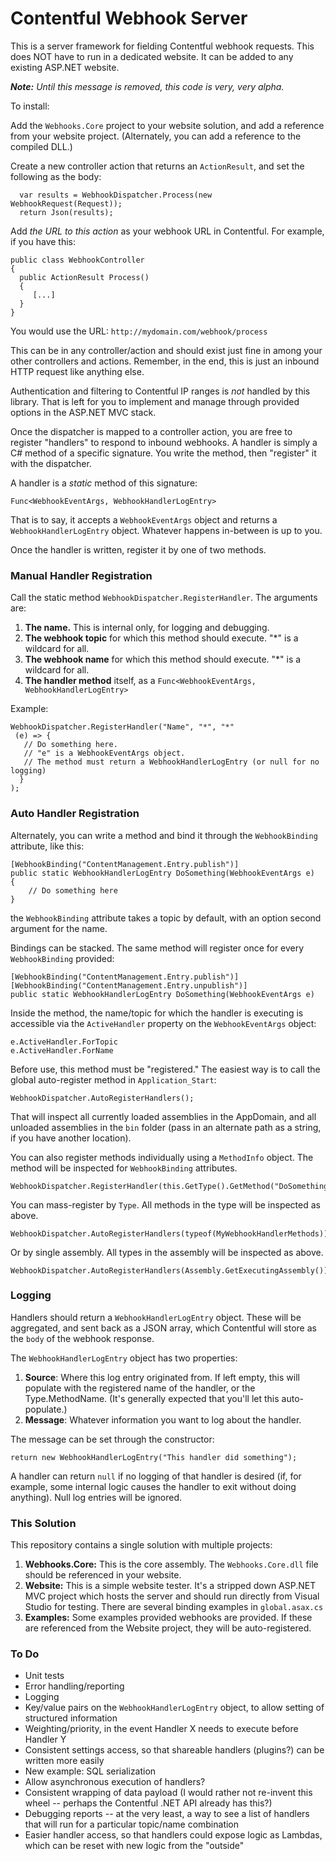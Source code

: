 # Contentful Webhook Server
This is a server framework for fielding Contentful webhook requests. This does NOT have to run in a dedicated website. It can be added to any existing ASP.NET website.


_**Note:** Until this message is removed, this code is very, very alpha._

To install:

Add the `Webhooks.Core` project to your website solution, and add a reference from your website project. (Alternately, you can add a reference to the compiled DLL.)

Create a new controller action that returns an `ActionResult`, and set the following as the body:

      var results = WebhookDispatcher.Process(new WebhookRequest(Request));
      return Json(results);

Add _the URL to this action_ as your webhook URL in Contentful.  For example, if you have this:

    public class WebhookController
    {
      public ActionResult Process()
      {
         [...]
      }
    }

You would use the URL: `http://mydomain.com/webhook/process`

This can be in any controller/action and should exist just fine in among your other controllers and actions. Remember, in the end, this is just an inbound HTTP request like anything else.

Authentication and filtering to Contentful IP ranges is _not_ handled by this library. That is left for you to implement and manage through provided options in the ASP.NET MVC stack.

Once the dispatcher is mapped to a controller action, you are free to register "handlers" to respond to inbound webhooks.  A handler is simply a C# method of a specific signature.  You write the method, then "register" it with the dispatcher.

A handler is a _static_ method of this signature:

    Func<WebhookEventArgs, WebhookHandlerLogEntry>

That is to say, it accepts a `WebhookEventArgs` object and returns a `WebhookHandlerLogEntry` object.  Whatever happens in-between is up to you.

Once the handler is written, register it by one of two methods.

### Manual Handler Registration

Call the static method `WebhookDispatcher.RegisterHandler`.  The arguments are:

1. **The name.** This is internal only, for logging and debugging.
2. **The webhook topic** for which this method should execute.  "*" is a wildcard for all.
3. **The webhook name** for which this method should execute.  "*" is a wildcard for all.
4. **The handler method** itself, as a `Func<WebhookEventArgs, WebhookHandlerLogEntry>`

Example:

    WebhookDispatcher.RegisterHandler("Name", "*", "*"
     (e) => {
	   // Do something here.
	   // "e" is a WebhookEventArgs object.
	   // The method must return a WebhookHandlerLogEntry (or null for no logging)
      }
    );

### Auto Handler Registration

Alternately, you can write a method and bind it through the `WebhookBinding` attribute, like this:

    [WebhookBinding("ContentManagement.Entry.publish")]
    public static WebhookHandlerLogEntry DoSomething(WebhookEventArgs e)
    {
        // Do something here
    }

the `WebhookBinding` attribute takes a topic by default, with an option second argument for the name.

Bindings can be stacked. The same method will register once for every `WebhookBinding` provided:

    [WebhookBinding("ContentManagement.Entry.publish")]
    [WebhookBinding("ContentManagement.Entry.unpublish")]
    public static WebhookHandlerLogEntry DoSomething(WebhookEventArgs e)

Inside the method, the name/topic for which the handler is executing is accessible via the `ActiveHandler` property on the `WebhookEventArgs` object:

    e.ActiveHandler.ForTopic
    e.ActiveHandler.ForName

Before use, this method must be "registered."  The easiest way is to call the global auto-register method in `Application_Start`:

    WebhookDispatcher.AutoRegisterHandlers();

That will inspect all currently loaded assemblies in the AppDomain, and all unloaded assemblies in the `bin` folder (pass in an alternate path as a string, if you have another location).

You can also register methods individually using a `MethodInfo` object. The method will be inspected for `WebhookBinding` attributes.

    WebhookDispatcher.RegisterHandler(this.GetType().GetMethod("DoSomething"));

You can mass-register by `Type`. All methods in the type will be inspected as above.

    WebhookDispatcher.AutoRegisterHandlers(typeof(MyWebhookHandlerMethods));

Or by single assembly. All types in the assembly will be inspected as above.

    WebhookDispatcher.AutoRegisterHandlers(Assembly.GetExecutingAssembly());
 

### Logging

Handlers should return a `WebhookHandlerLogEntry` object.  These will be aggregated, and sent back as a JSON array, which Contentful will store as the `body` of the webhook response.

The `WebhookHandlerLogEntry` object has two properties:

1. **Source**: Where this log entry originated from. If left empty, this will populate with the registered name of the handler, or the Type.MethodName.  (It's generally expected that you'll let this auto-populate.)
2. **Message**: Whatever information you want to log about the handler.

The message can be set through the constructor:

    return new WebhookHandlerLogEntry("This handler did something");

A handler can return `null` if no logging of that handler is desired (if, for example, some internal logic causes the handler to exit without doing anything). Null log entries will be ignored.

### This Solution

This repository contains a single solution with multiple projects:

1. **Webhooks.Core:** This is the core assembly.  The `Webhooks.Core.dll` file should be referenced in your website.
2. **Website:** This is a simple website tester. It's a stripped down ASP.NET MVC project which hosts the server and should run directly from Visual Studio for testing. There are several binding examples in `global.asax.cs`
3. **Examples:** Some examples provided webhooks are provided. If these are referenced from the Website project, they will be auto-registered.

### To Do

* Unit tests
* Error handling/reporting
* Logging
* Key/value pairs on the `WebhookHandlerLogEntry` object, to allow setting of structured information
* Weighting/priority, in the event Handler X needs to execute before Handler Y
* Consistent settings access, so that shareable handlers (plugins?) can be written more easily
* New example: SQL serialization
* Allow asynchronous execution of handlers?
* Consistent wrapping of data payload (I would rather not re-invent this wheel -- perhaps the Contentful .NET API already has this?)
* Debugging reports -- at the very least, a way to see a list of handlers that will run for a particular topic/name combination
* Easier handler access, so that handlers could expose logic as Lambdas, which can be reset with new logic from the "outside"